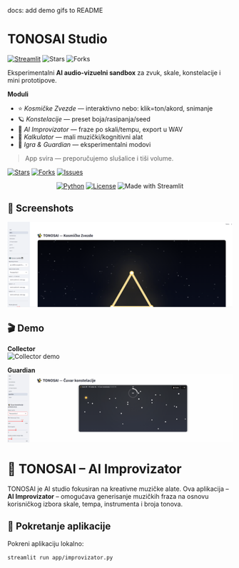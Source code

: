 docs: add demo gifs to README
# TONOSAI Studio

[![Streamlit](https://img.shields.io/badge/Live%20App-tonosai.streamlit.app-ff4b4b?logo=streamlit&logoColor=white)](https://tonosai.streamlit.app)
![Stars](https://img.shields.io/github/stars/jazzienmonk369/TONOSAI?style=social)
![Forks](https://img.shields.io/github/forks/jazzienmonk369/TONOSAI?style=social)

Eksperimentalni **AI audio-vizuelni sandbox** za zvuk, skale, konstelacije i mini prototipove.

**Moduli**
- ⭐ *Kosmičke Zvezde* — interaktivno nebo: klik=ton/akord, snimanje
- 🪐 *Konstelacije* — preset boja/rasipanja/seed
- 🎹 *AI Improvizator* — fraze po skali/tempu, export u WAV
- 🧮 *Kalkulator* — mali muzički/kognitivni alat
- 👾 *Igra & Guardian* — eksperimentalni modovi

> App svira — preporučujemo slušalice i tiši volume.

[![Stars](https://img.shields.io/github/stars/jazzienmonk369/TONOSAI?style=social)](https://github.com/jazzienmonk369/TONOSAI)
[![Forks](https://img.shields.io/github/forks/jazzienmonk369/TONOSAI?style=social)](https://github.com/jazzienmonk369/TONOSAI/fork)
[![Issues](https://img.shields.io/github/issues/jazzienmonk369/TONOSAI)](https://github.com/jazzienmonk369/TONOSAI/issues)

<p align="center">
  <a href="https://python.org"><img alt="Python" src="https://img.shields.io/badge/Python-3.10%2B-blue.svg"></a>
  <a href="LICENSE.md"><img alt="License" src="https://img.shields.io/badge/License-MIT-green.svg"></a>
  <img alt="Made with Streamlit" src="https://img.shields.io/badge/Made%20with-Streamlit-ff4b4b.svg">
</p>

## 📸 Screenshots
![Kosmičke Zvezde — screenshot](docs/screen_stars.png)

## 🎬 Demo

**Collector**  
![Collector demo](docs/demo_collector.gif)

**Guardian**  
![Guardian demo](docs/demo_guardian.gif)




# 🎵 TONOSAI – AI Improvizator

TONOSAI je AI studio fokusiran na kreativne muzičke alate. Ova aplikacija – **AI Improvizator** – omogućava generisanje muzičkih fraza na osnovu korisničkog izbora skale, tempa, instrumenta i broja tonova.

## 🚀 Pokretanje aplikacije

Pokreni aplikaciju lokalno:

```bash
streamlit run app/improvizator.py
